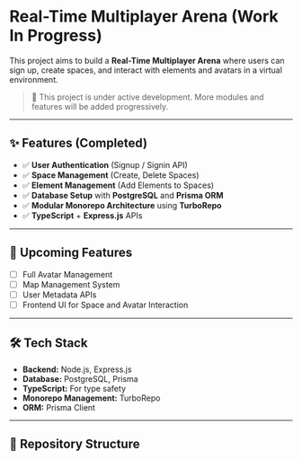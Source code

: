# Real-Time Multiplayer Arena (Work In Progress)

This project aims to build a **Real-Time Multiplayer Arena** where users can sign up, create spaces, and interact with elements and avatars in a virtual environment.

> 🚧 This project is under active development. More modules and features will be added progressively.

---

## ✨ Features (Completed)

- ✅ **User Authentication** (Signup / Signin API)
- ✅ **Space Management** (Create, Delete Spaces)
- ✅ **Element Management** (Add Elements to Spaces)
- ✅ **Database Setup** with **PostgreSQL** and **Prisma ORM**
- ✅ **Modular Monorepo Architecture** using **TurboRepo**
- ✅ **TypeScript** + **Express.js** APIs

---

## 🚀 Upcoming Features

- [ ] Full Avatar Management
- [ ] Map Management System
- [ ] User Metadata APIs
- [ ] Frontend UI for Space and Avatar Interaction

---

## 🛠️ Tech Stack

- **Backend:** Node.js, Express.js
- **Database:** PostgreSQL, Prisma
- **TypeScript:** For type safety
- **Monorepo Management:** TurboRepo
- **ORM:** Prisma Client

---

## 📂 Repository Structure

